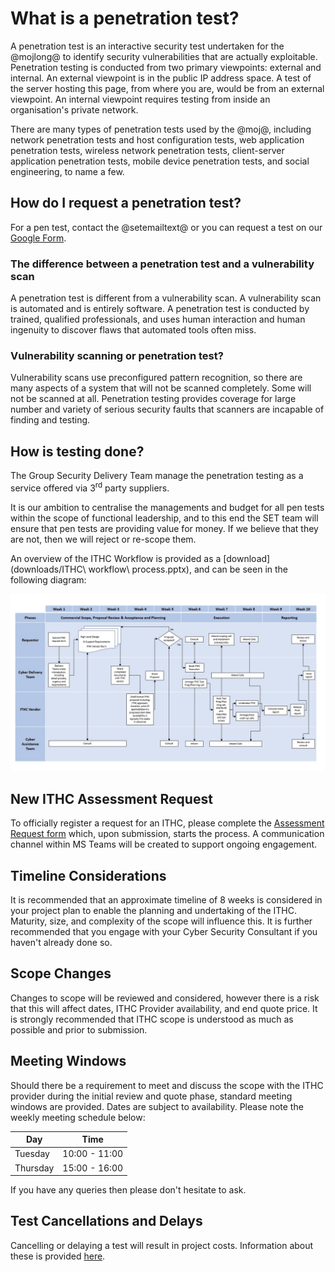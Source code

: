# What is a penetration test?

A penetration test is an interactive security test undertaken for the @mojlong@
to identify security vulnerabilities that are actually exploitable.
Penetration testing is conducted from two primary viewpoints: external and
internal.
An external viewpoint is in the public IP address space.
A test of the server hosting this page,
from where you are,
would be from an external viewpoint.
An internal viewpoint requires testing from inside an organisation's private
network.

There are many types of penetration tests used by the @moj@,
including network penetration tests and host configuration tests,
web application penetration tests,
wireless network penetration tests,
client-server application penetration tests,
mobile device penetration tests,
and social engineering,
to name a few.

## How do I request a penetration test?

For a pen test,
contact the @setemailtext@
or you can request a test on our
[Google Form](https://docs.google.com/a/digital.justice.gov.uk/forms/d/1oixiLuUeORTv9YuxrfenCowKyGiXBMOpVlJRnR4Z8cM).

### The difference between a penetration test and a vulnerability scan

A penetration test is different from a vulnerability scan.
A vulnerability scan is automated and is entirely software.
A penetration test is conducted by trained,
qualified professionals,
and uses human interaction and human ingenuity to discover flaws that automated
tools often miss.

### Vulnerability scanning or penetration test?

Vulnerability scans use preconfigured pattern recognition,
so there are many aspects of a system that will not be scanned completely.
Some will not be scanned at all.
Penetration testing provides coverage for large number and variety of serious
security faults that scanners are incapable of finding and testing.

## How is testing done?

The Group Security Delivery Team manage the penetration testing as a service
offered via 3<sup>rd</sup> party suppliers.

It is our ambition to centralise the managements and budget for all pen tests
within the scope of functional leadership,
and to this end the SET team will ensure that pen tests are providing value for
money.
If we believe that they are not,
then we will reject or re-scope them.

<!--
The SET team are wholly responsible for the pen testing finances -
working with David Rogers, Chief Technology Officer and Fola Shodeinde,
Business Manager
-->

An overview of the ITHC Workflow is provided as a [download](downloads/ITHC\ workflow\ process.pptx),
and can be seen in the following diagram:

![ITHC workflow](images/workflow.jpg)

## New ITHC Assessment Request

To officially register a request for an ITHC,
please complete the
[Assessment Request form](https://docs.google.com/forms/d/e/1FAIpQLScOcsv8qpM07EmkFy8Y9MdAuUV7jmvyz9_GZznVx39olufVcA/viewform?c=0&w=1)
which,
upon submission,
starts the process.
A communication channel within MS Teams will be created to support ongoing
engagement.

## Timeline Considerations

It is recommended that an approximate timeline of 8 weeks is considered in your
project plan to enable the planning and undertaking of the ITHC.
Maturity,
size,
and complexity of the scope will influence this.
It is further recommended that you engage with your Cyber Security Consultant if
you haven't already done so.

## Scope Changes

Changes to scope will be reviewed and considered,
however there is a risk that this will affect dates,
ITHC Provider availability,
and end quote price.
It is strongly recommended that ITHC scope is understood as much as possible and
prior to submission.

## Meeting Windows

Should there be a requirement to meet and discuss the scope with the ITHC
provider during the initial review and quote phase,
standard meeting windows are provided.
Dates are subject to availability.
Please note the weekly meeting schedule below:

| Day | Time |
|---|---|
| Tuesday | 10:00 - 11:00 |
| Thursday | 15:00 - 16:00 |

If you have any queries then please don't hesitate to ask.

## Test Cancellations and Delays

Cancelling or delaying a test will result in project costs.
Information about these is provided [here](test-cancellations-and-delays.md).
